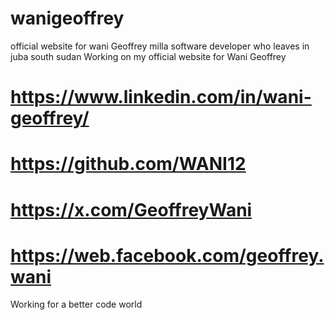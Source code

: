 # wanigeoffrey
official website for wani Geoffrey milla software developer who leaves in juba south sudan
Working on my official website for Wani Geoffrey 

# https://www.linkedin.com/in/wani-geoffrey/
# https://github.com/WANI12
# https://x.com/GeoffreyWani
# https://web.facebook.com/geoffrey.wani

Working for a better code world 

